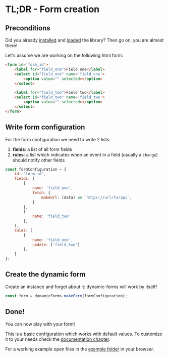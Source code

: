 # TL;DR - Form creation

## Preconditions

Did you already [installed](../start/installation.md) and [loaded](../start/loading.md) the library? Then go on, you are almost there!

Let's assume we are working on the following html form:

```html
<form id='form_id'>
    <label for="field_one">Field one</label>
    <select id="field_one" name='field_one'>
        <option value="" selected></option>
    </select>

    <label for="field_two">Field two</label>
    <select id="field_two" name='field_two'>
        <option value="" selected></option>
    </select>
</form>
```

## Write form configuration

For the form configuration we need to write 2 lists:

1. **fields**: a list of all form fields
2. **rules**: a list which indicates when an event in a field (usually a `change`) should notify other fields

```javascript
const formConfiguration = {
    id: 'form_id',
    fields: [
        {
            name: 'field_one',
            fetch: {
                makeUrl: (data) => `https://url/to/api`,
            }
        },
        {
            name: 'field_two'
        },
    ],
    rules: [
        {
            name: 'field_one',
            update: ['field_two']
        },
    ]
};
```

## Create the dynamic form

Create an instance and forget about it: dynamic-forms will work by itself!

```javascript
const form = dynamicForms.makeForm(formConfiguration);
```

## Done!

You can now play with your form!

This is a basic configuration which works with default values. To customize it to your needs check the [documentation chapter](../configurations/form-configuration.md).

For a working example open files in the [example folder](https://github.com/simomosi/dynamic-forms/blob/main/examples) in your browser. 

